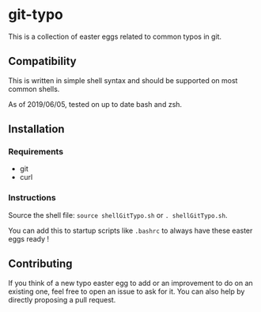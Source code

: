 # git-typo

This is a collection of easter eggs related to common typos in git.

## Compatibility

This is written in simple shell syntax and should be supported on most common shells.

As of 2019/06/05, tested on up to date bash and zsh.

## Installation

### Requirements

* git
* curl

### Instructions

Source the shell file: `source shellGitTypo.sh` or `. shellGitTypo.sh`.

You can add this to startup scripts like `.bashrc` to always have these easter eggs ready !

## Contributing

If you think of a new typo easter egg to add or an improvement to do on an existing one, feel free to open an issue to ask for it. 
You can also help by directly proposing a pull request.
